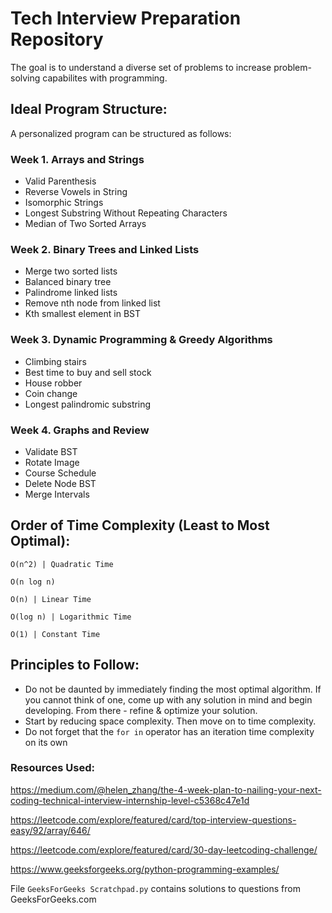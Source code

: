 # Tech Interview Preparation Repository
The goal is to understand a diverse set of problems to increase problem-solving capabilites with programming.

## Ideal Program Structure:
A personalized program can be structured as follows:

### Week 1. Arrays and Strings
- Valid Parenthesis
- Reverse Vowels in String
- Isomorphic Strings
- Longest Substring Without Repeating Characters
- Median of Two Sorted Arrays

### Week 2. Binary Trees and Linked Lists
- Merge two sorted lists
- Balanced binary tree
- Palindrome linked lists
- Remove nth node from linked list
- Kth smallest element in BST


### Week 3. Dynamic Programming & Greedy Algorithms
- Climbing stairs
- Best time to buy and sell stock
- House robber
- Coin change
- Longest palindromic substring


### Week 4. Graphs and Review
- Validate BST
- Rotate Image
- Course Schedule
- Delete Node BST
- Merge Intervals


## Order of Time Complexity (Least to Most Optimal):

`O(n^2) | Quadratic Time`

`O(n log n)`

`O(n) | Linear Time`

`O(log n) | Logarithmic Time`

`O(1) | Constant Time`


## Principles to Follow:
- Do not be daunted by immediately finding the most optimal algorithm. If you cannot think of one, come up with any solution in mind and begin developing. From there - refine & optimize your solution.
- Start by reducing space complexity. Then move on to time complexity.
- Do not forget that the `for in` operator has an iteration time complexity on its own


### Resources Used:

https://medium.com/@helen_zhang/the-4-week-plan-to-nailing-your-next-coding-technical-interview-internship-level-c5368c47e1d

https://leetcode.com/explore/featured/card/top-interview-questions-easy/92/array/646/

https://leetcode.com/explore/featured/card/30-day-leetcoding-challenge/

https://www.geeksforgeeks.org/python-programming-examples/


File `GeeksForGeeks Scratchpad.py` contains solutions to questions from GeeksForGeeks.com